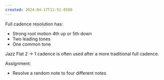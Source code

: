```yaml
---
created: 2024-04-17T11:51-0500
---
```


Full cadence resolution has:
- Strong root motion 4th up or 5th down
- Two leading tones
- One common tone

Jazz Flat 2 -> 1 cadence is often used after a more traditional full cadence.

Assignment:
- Resolve a random note to four different notes
